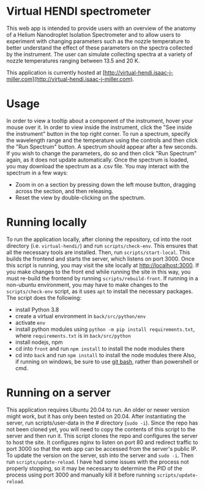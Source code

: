 # Virtual HENDI spectrometer
This web app is intended to provide users with an overview of the anatomy of a Helium Nanodroplet Isolation Spectrometer and to allow users to experiment with changing parameters such as the nozzle temperature to better understand the effect of these parameters on the spectra collected by the instrument. The user can simulate collecting spectra at a variety of nozzle temperatures ranging between 13.5 and 20 K.

This application is currently hosted at [http://virtual-hendi.isaac-j-miller.com](http://virtual-hendi.isaac-j-miller.com).

# Usage
In order to view a tooltip about a component of the instrument, hover your mouse over it. In order to view inside the instrument, click the "See inside the instrument" button in the top right corner.
To run a spectrum, specify the wavelength range and the temperature using the controls and then click the "Run Spectrum" button. A spectrum should appear after a few seconds. If you wish to change the parameters, do so and then click "Run Spectrum" again, as it does not update automatically. Once the spectrum is loaded, you may download the spectrum as a .csv file.
You may interact with the spectrum in a few ways:
 - Zoom in on a section by pressing down the left mouse button, dragging across the section, and then releasing.
 - Reset the view by double-clicking on the spectrum.

# Running locally
To run the application locally, after cloning the repository, cd into the root directory (i.e. `virtual-hendi/`) and run `scripts/check-env`. This ensures that all the necessary tools are installed. Then, run `scripts/start-local`. This builds the frontend and starts the server, which listens on port 3000. Once this script is running, you may visit the site locally at [http://localhost:3000](http://localhost:3000). 
If you make changes to the front end while running the site in this way, you must re-build the frontend by running `scripts/rebuild-front`.
If running in a non-ubuntu environment, you may have to make changes to the `scripts/check-env` script, as it uses `apt` to install the necessary packages. The script does the following:
- install Python 3.8
- create a virtual environment in `back/src/python/env`
- activate `env`
- install python modules using `python -m pip install requirements.txt`, where `requirements.txt` is in `back/src/python`
- install nodejs, npm
- cd into `front` and run `npm install` to install the node modules there
- cd into `back` and run `npm install` to install the node modules there
Also, if running on windows, be sure to use [git bash](https://gitforwindows.org/), rather than powershell or cmd.

# Running on a server
This application requires Ubuntu 20.04 to run. An older or newer version might work, but it has only been tested on 20.04. After instantiating the server, run scripts/user-data in the # directory (`sudo -i`). Since the repo has not been cloned yet, you will need to copy the contents of this script to the server and then run it. This script clones the repo and configures the server to host the site. It configures nginx to listen on port 80 and redirect traffic to port 3000 so that the web app can be accessed from the server's public IP.
To update the version on the server, ssh into the server and `sudo -i`. Then run `scripts/update-reload`. I have had some issues with the process not properly stopping, so it may be necessary to determine the PID of the process using port 3000 and manually kill it before running `scripts/update-reload`.
